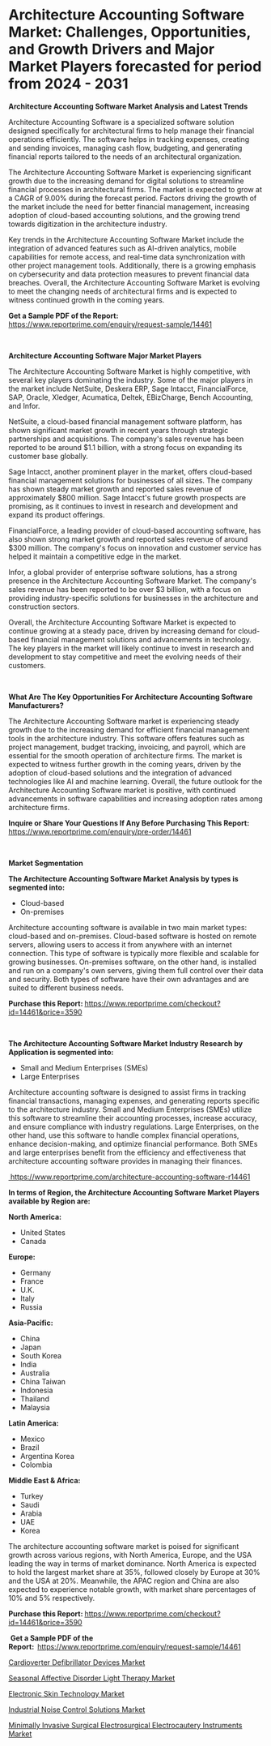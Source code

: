 <p><h1>Architecture Accounting Software Market: Challenges, Opportunities, and Growth Drivers and Major Market Players forecasted for period from 2024 - 2031</h1></p><p><strong>Architecture Accounting Software Market Analysis and Latest Trends</strong></p>
<p><p>Architecture Accounting Software is a specialized software solution designed specifically for architectural firms to help manage their financial operations efficiently. The software helps in tracking expenses, creating and sending invoices, managing cash flow, budgeting, and generating financial reports tailored to the needs of an architectural organization.</p><p>The Architecture Accounting Software Market is experiencing significant growth due to the increasing demand for digital solutions to streamline financial processes in architectural firms. The market is expected to grow at a CAGR of 9.00% during the forecast period. Factors driving the growth of the market include the need for better financial management, increasing adoption of cloud-based accounting solutions, and the growing trend towards digitization in the architecture industry.</p><p>Key trends in the Architecture Accounting Software Market include the integration of advanced features such as AI-driven analytics, mobile capabilities for remote access, and real-time data synchronization with other project management tools. Additionally, there is a growing emphasis on cybersecurity and data protection measures to prevent financial data breaches. Overall, the Architecture Accounting Software Market is evolving to meet the changing needs of architectural firms and is expected to witness continued growth in the coming years.</p></p>
<p><strong>Get a Sample PDF of the Report:&nbsp;</strong> <a href="https://www.reportprime.com/enquiry/request-sample/14461">https://www.reportprime.com/enquiry/request-sample/14461</a></p>
<p>&nbsp;</p>
<p><strong>Architecture Accounting Software Major Market Players</strong></p>
<p><p>The Architecture Accounting Software Market is highly competitive, with several key players dominating the industry. Some of the major players in the market include NetSuite, Deskera ERP, Sage Intacct, FinancialForce, SAP, Oracle, Xledger, Acumatica, Deltek, EBizCharge, Bench Accounting, and Infor.</p><p>NetSuite, a cloud-based financial management software platform, has shown significant market growth in recent years through strategic partnerships and acquisitions. The company's sales revenue has been reported to be around $1.1 billion, with a strong focus on expanding its customer base globally.</p><p>Sage Intacct, another prominent player in the market, offers cloud-based financial management solutions for businesses of all sizes. The company has shown steady market growth and reported sales revenue of approximately $800 million. Sage Intacct's future growth prospects are promising, as it continues to invest in research and development and expand its product offerings.</p><p>FinancialForce, a leading provider of cloud-based accounting software, has also shown strong market growth and reported sales revenue of around $300 million. The company's focus on innovation and customer service has helped it maintain a competitive edge in the market.</p><p>Infor, a global provider of enterprise software solutions, has a strong presence in the Architecture Accounting Software Market. The company's sales revenue has been reported to be over $3 billion, with a focus on providing industry-specific solutions for businesses in the architecture and construction sectors.</p><p>Overall, the Architecture Accounting Software Market is expected to continue growing at a steady pace, driven by increasing demand for cloud-based financial management solutions and advancements in technology. The key players in the market will likely continue to invest in research and development to stay competitive and meet the evolving needs of their customers.</p></p>
<p>&nbsp;</p>
<p><strong>What Are The Key Opportunities For Architecture Accounting Software Manufacturers?</strong></p>
<p><p>The Architecture Accounting Software market is experiencing steady growth due to the increasing demand for efficient financial management tools in the architecture industry. This software offers features such as project management, budget tracking, invoicing, and payroll, which are essential for the smooth operation of architecture firms. The market is expected to witness further growth in the coming years, driven by the adoption of cloud-based solutions and the integration of advanced technologies like AI and machine learning. Overall, the future outlook for the Architecture Accounting Software market is positive, with continued advancements in software capabilities and increasing adoption rates among architecture firms.</p></p>
<p><strong>Inquire or Share Your Questions If Any Before Purchasing This Report:</strong> <a href="https://www.reportprime.com/enquiry/pre-order/14461">https://www.reportprime.com/enquiry/pre-order/14461</a></p>
<p>&nbsp;</p>
<p><strong>Market Segmentation</strong></p>
<p><strong>The Architecture Accounting Software Market Analysis by types is segmented into:</strong></p>
<p><ul><li>Cloud-based</li><li>On-premises</li></ul></p>
<p><p>Architecture accounting software is available in two main market types: cloud-based and on-premises. Cloud-based software is hosted on remote servers, allowing users to access it from anywhere with an internet connection. This type of software is typically more flexible and scalable for growing businesses. On-premises software, on the other hand, is installed and run on a company's own servers, giving them full control over their data and security. Both types of software have their own advantages and are suited to different business needs.</p></p>
<p><strong>Purchase this Report:&nbsp;</strong><a href="https://www.reportprime.com/checkout?id=14461&price=3590">https://www.reportprime.com/checkout?id=14461&price=3590</a></p>
<p>&nbsp;</p>
<p><strong>The Architecture Accounting Software Market Industry Research by Application is segmented into:</strong></p>
<p><ul><li>Small and Medium Enterprises (SMEs)</li><li>Large Enterprises</li></ul></p>
<p><p>Architecture accounting software is designed to assist firms in tracking financial transactions, managing expenses, and generating reports specific to the architecture industry. Small and Medium Enterprises (SMEs) utilize this software to streamline their accounting processes, increase accuracy, and ensure compliance with industry regulations. Large Enterprises, on the other hand, use this software to handle complex financial operations, enhance decision-making, and optimize financial performance. Both SMEs and large enterprises benefit from the efficiency and effectiveness that architecture accounting software provides in managing their finances.</p></p>
<p><a href="https://www.reportprime.com/architecture-accounting-software-r14461">&nbsp;https://www.reportprime.com/architecture-accounting-software-r14461</a></p>
<p><strong>In terms of Region, the Architecture Accounting Software Market Players available by Region are:</strong></p>
<p>
    <p> <strong> North America: </strong>
        <ul>
            <li>United States</li>
            <li>Canada</li>
        </ul>
        </p> 
    <p> <strong> Europe: </strong>
        <ul>
            <li>Germany</li>
            <li>France</li>
            <li>U.K.</li>
            <li>Italy</li>
            <li>Russia</li>
        </ul>
        </p> 
    <p> <strong> Asia-Pacific: </strong>
        <ul>
            <li>China</li>
            <li>Japan</li>
            <li>South Korea</li>
            <li>India</li>
            <li>Australia</li>
            <li>China Taiwan</li>
            <li>Indonesia</li>
            <li>Thailand</li>
            <li>Malaysia</li>
        </ul>
        </p> 
    <p> <strong> Latin America: </strong>
        <ul>
            <li>Mexico</li>
            <li>Brazil</li>
            <li>Argentina Korea</li>
            <li>Colombia</li>
        </ul>
        </p> 
    <p> <strong> Middle East & Africa: </strong>
        <ul>
            <li>Turkey</li>
            <li>Saudi</li>
            <li>Arabia</li>
            <li>UAE</li>
            <li>Korea</li>
        </ul>
    </p>
    </p>
<p><p>The architecture accounting software market is poised for significant growth across various regions, with North America, Europe, and the USA leading the way in terms of market dominance. North America is expected to hold the largest market share at 35%, followed closely by Europe at 30% and the USA at 20%. Meanwhile, the APAC region and China are also expected to experience notable growth, with market share percentages of 10% and 5% respectively.</p></p>
<p><strong>Purchase this Report: </strong><a href="https://www.reportprime.com/checkout?id=14461&price=3590">https://www.reportprime.com/checkout?id=14461&price=3590</a></p>
<p>&nbsp;<strong>Get a Sample PDF of the Report:&nbsp;&nbsp;</strong><a href="https://www.reportprime.com/enquiry/request-sample/14461">https://www.reportprime.com/enquiry/request-sample/14461</a></p>
<p><strong></strong></p>
<p><p><a href="https://medium.com/@josefahauck2023/cardioverter-defibrillator-devices-industry-sector-new-technologies-and-market-impact-forecasted-c6d621880675">Cardioverter Defibrillator Devices Market</a></p><p><a href="https://github.com/gladysalidde/Market-Research-Report-List-2/blob/main/seasonal-affective-disorder-light-therapy-market.md">Seasonal Affective Disorder Light Therapy Market</a></p><p><a href="https://github.com/labibmmn112/Market-Research-Report-List-2/blob/main/electronic-skin-technology-market.md">Electronic Skin Technology Market</a></p><p><a href="https://github.com/vregtldg37/Market-Research-Report-List-2/blob/main/industrial-noise-control-solutions-market.md">Industrial Noise Control Solutions Market</a></p><p><a href="https://medium.com/@cloydrenner_30555/minimally-invasive-surgical-electrosurgical-electrocautery-instruments-market-size-growth-trends-65f5d77a263d">Minimally Invasive Surgical Electrosurgical Electrocautery Instruments Market</a></p></p>